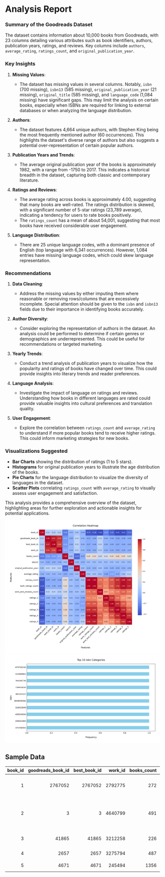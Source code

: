 # Analysis Report

### Summary of the Goodreads Dataset

The dataset contains information about 10,000 books from Goodreads, with 23 columns detailing various attributes such as book identifiers, authors, publication years, ratings, and reviews. Key columns include `authors`, `average_rating`, `ratings_count`, and `original_publication_year`. 

### Key Insights

1. **Missing Values**: 
   - The dataset has missing values in several columns. Notably, `isbn` (700 missing), `isbn13` (585 missing), `original_publication_year` (21 missing), `original_title` (585 missing), and `language_code` (1,084 missing) have significant gaps. This may limit the analysis on certain books, especially when ISBNs are required for linking to external databases or when analyzing the language distribution.

2. **Authors**: 
   - The dataset features 4,664 unique authors, with Stephen King being the most frequently mentioned author (60 occurrences). This highlights the dataset's diverse range of authors but also suggests a potential over-representation of certain popular authors.

3. **Publication Years and Trends**:
   - The average original publication year of the books is approximately 1982, with a range from -1750 to 2017. This indicates a historical breadth in the dataset, capturing both classic and contemporary literature.

4. **Ratings and Reviews**:
   - The average rating across books is approximately 4.00, suggesting that many books are well-rated. The ratings distribution is skewed, with a significant number of 5-star ratings (23,789 average), indicating a tendency for users to rate books positively.
   - The `ratings_count` has a mean of about 54,001, suggesting that most books have received considerable user engagement.

5. **Language Distribution**:
   - There are 25 unique language codes, with a dominant presence of English (top language with 6,341 occurrences). However, 1,084 entries have missing language codes, which could skew language representation.

### Recommendations

1. **Data Cleaning**:
   - Address the missing values by either imputing them where reasonable or removing rows/columns that are excessively incomplete. Special attention should be given to the `isbn` and `isbn13` fields due to their importance in identifying books accurately.

2. **Author Diversity**:
   - Consider exploring the representation of authors in the dataset. An analysis could be performed to determine if certain genres or demographics are underrepresented. This could be useful for recommendations or targeted marketing.

3. **Yearly Trends**:
   - Conduct a trend analysis of publication years to visualize how the popularity and ratings of books have changed over time. This could provide insights into literary trends and reader preferences.

4. **Language Analysis**:
   - Investigate the impact of language on ratings and reviews. Understanding how books in different languages are rated could provide valuable insights into cultural preferences and translation quality.

5. **User Engagement**:
   - Explore the correlation between `ratings_count` and `average_rating` to understand if more popular books tend to receive higher ratings. This could inform marketing strategies for new books.

### Visualizations Suggested
- **Bar Charts** showing the distribution of ratings (1 to 5 stars).
- **Histograms** for original publication years to illustrate the age distribution of the books.
- **Pie Charts** for the language distribution to visualize the diversity of languages in the dataset.
- **Scatter Plots** correlating `ratings_count` with `average_rating` to visually assess user engagement and satisfaction.

This analysis provides a comprehensive overview of the dataset, highlighting areas for further exploration and actionable insights for potential applications.

![Chart](./goodreads_heatmap.png)
![Chart](./goodreads_barplot.png)

## Sample Data

|   book_id |   goodreads_book_id |   best_book_id |   work_id |   books_count |      isbn |      isbn13 | authors                     |   original_publication_year | original_title                           | title                                                    | language_code   |   average_rating |   ratings_count |   work_ratings_count |   work_text_reviews_count |   ratings_1 |   ratings_2 |   ratings_3 |   ratings_4 |   ratings_5 | image_url                                                  | small_image_url                                            |
|----------:|--------------------:|---------------:|----------:|--------------:|----------:|------------:|:----------------------------|----------------------------:|:-----------------------------------------|:---------------------------------------------------------|:----------------|-----------------:|----------------:|---------------------:|--------------------------:|------------:|------------:|------------:|------------:|------------:|:-----------------------------------------------------------|:-----------------------------------------------------------|
|         1 |             2767052 |        2767052 |   2792775 |           272 | 439023483 | 9.78044e+12 | Suzanne Collins             |                        2008 | The Hunger Games                         | The Hunger Games (The Hunger Games, #1)                  | eng             |             4.34 |         4780653 |              4942365 |                    155254 |       66715 |      127936 |      560092 |     1481305 |     2706317 | https://images.gr-assets.com/books/1447303603m/2767052.jpg | https://images.gr-assets.com/books/1447303603s/2767052.jpg |
|         2 |                   3 |              3 |   4640799 |           491 | 439554934 | 9.78044e+12 | J.K. Rowling, Mary GrandPré |                        1997 | Harry Potter and the Philosopher's Stone | Harry Potter and the Sorcerer's Stone (Harry Potter, #1) | eng             |             4.44 |         4602479 |              4800065 |                     75867 |       75504 |      101676 |      455024 |     1156318 |     3011543 | https://images.gr-assets.com/books/1474154022m/3.jpg       | https://images.gr-assets.com/books/1474154022s/3.jpg       |
|         3 |               41865 |          41865 |   3212258 |           226 | 316015849 | 9.78032e+12 | Stephenie Meyer             |                        2005 | Twilight                                 | Twilight (Twilight, #1)                                  | en-US           |             3.57 |         3866839 |              3916824 |                     95009 |      456191 |      436802 |      793319 |      875073 |     1355439 | https://images.gr-assets.com/books/1361039443m/41865.jpg   | https://images.gr-assets.com/books/1361039443s/41865.jpg   |
|         4 |                2657 |           2657 |   3275794 |           487 |  61120081 | 9.78006e+12 | Harper Lee                  |                        1960 | To Kill a Mockingbird                    | To Kill a Mockingbird                                    | eng             |             4.25 |         3198671 |              3340896 |                     72586 |       60427 |      117415 |      446835 |     1001952 |     1714267 | https://images.gr-assets.com/books/1361975680m/2657.jpg    | https://images.gr-assets.com/books/1361975680s/2657.jpg    |
|         5 |                4671 |           4671 |    245494 |          1356 | 743273567 | 9.78074e+12 | F. Scott Fitzgerald         |                        1925 | The Great Gatsby                         | The Great Gatsby                                         | eng             |             3.89 |         2683664 |              2773745 |                     51992 |       86236 |      197621 |      606158 |      936012 |      947718 | https://images.gr-assets.com/books/1490528560m/4671.jpg    | https://images.gr-assets.com/books/1490528560s/4671.jpg    |
